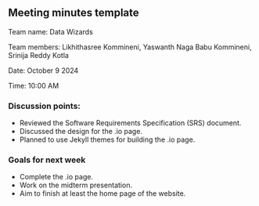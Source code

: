 ## Meeting minutes template

Team name: Data Wizards

Team members: Likhithasree Kommineni, Yaswanth Naga Babu Kommineni, Srinija Reddy Kotla 

Date: October 9 2024

Time: 10:00 AM

### Discussion points: 

* Reviewed the Software Requirements Specification (SRS) document.
* Discussed the design for the .io page.
* Planned to use Jekyll themes for building the .io page.

### Goals for next week

* Complete the .io page.
* Work on the midterm presentation.
* Aim to finish at least the home page of the website.